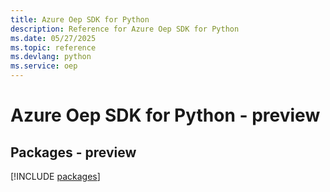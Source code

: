 ```yaml
---
title: Azure Oep SDK for Python
description: Reference for Azure Oep SDK for Python
ms.date: 05/27/2025
ms.topic: reference
ms.devlang: python
ms.service: oep
---
```

# Azure Oep SDK for Python - preview
## Packages - preview
[!INCLUDE [packages](oep-index.md)]